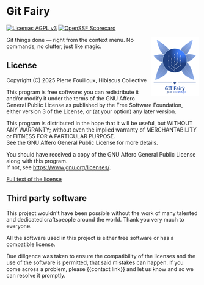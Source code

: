 # Git Fairy

[![License: AGPL v3](https://img.shields.io/badge/License-AGPL_v3-blue.svg)](https://www.gnu.org/licenses/agpl-3.0)
[![OpenSSF Scorecard](https://api.scorecard.dev/projects/github.com/HibiscusCollective/gitfairy/badge)](https://scorecard.dev/viewer/?uri=github.com/HibiscusCollective/gitfairy)

[<img src="./branding/logo-with-label.svg" alt="Git Fairy logo" width="25%" style="float:right"/>](./branding/logo-with-label.svg)
Git things done — right from the context menu. No commands, no clutter, just like magic.

## License

Copyright (C) 2025  Pierre Fouilloux, Hibiscus Collective

This program is free software: you can redistribute it and/or modify it under the terms of the GNU Affero General Public License as published by the Free Software Foundation, either version 3 of the License, or (at your option) any later version.

This program is distributed in the hope that it will be useful, but WITHOUT ANY WARRANTY;
without even the implied warranty of MERCHANTABILITY or FITNESS FOR A PARTICULAR PURPOSE.  
See the GNU Affero General Public License for more details.

You should have received a copy of the GNU Affero General Public License along with this program.  
If not, see <https://www.gnu.org/licenses/>.

[Full text of the license](LICENSE)

## Third party software

This project wouldn't have been possible without the work of many talented and dedicated craftspeople around the world.
Thank you very much to everyone.

All the software used in this project is either free software or has a compatible license.

Due diligence was taken to ensure the compatibility of the licenses and the use of the software is permitted, that said mistakes can happen.
If you come across a problem, please {{contact link}} and let us know and so we can resolve it promptly.
